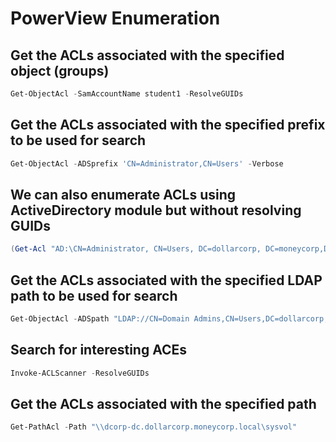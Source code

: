 # PowerView Enumeration
## Get the ACLs associated with the specified object (groups)
```powershell
Get-ObjectAcl -SamAccountName student1 -ResolveGUIDs
```

## Get the ACLs associated with the specified prefix to be used for search
```powershell
Get-ObjectAcl -ADSprefix 'CN=Administrator,CN=Users' -Verbose
```

## We can also enumerate ACLs using ActiveDirectory module but without resolving GUIDs
```powershell
(Get-Acl "AD:\CN=Administrator, CN=Users, DC=dollarcorp, DC=moneycorp,DC=local").Access
```

## Get the ACLs associated with the specified LDAP path to be used for search
```powershell
Get-ObjectAcl -ADSpath "LDAP://CN=Domain Admins,CN=Users,DC=dollarcorp,DC=moneycorp,DC=local" -ResolveGUIDs -Verbose
```

## Search for interesting ACEs
```powershell
Invoke-ACLScanner -ResolveGUIDs
```

## Get the ACLs associated with the specified path
```powershell
Get-PathAcl -Path "\\dcorp-dc.dollarcorp.moneycorp.local\sysvol"
````
